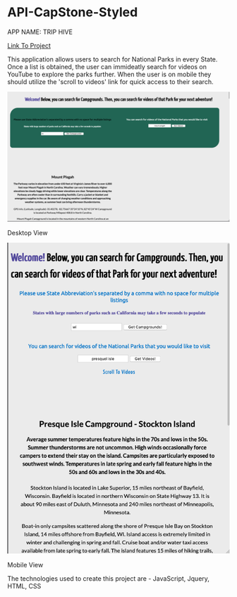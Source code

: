 # API-CapStone-Styled

APP NAME: TRIP HIVE

<a href='https://ajstolp.github.io/API-CapStone-Styled/'>Link To Project</a>

This application allows users to search for National Parks in every State. Once a list is obtained, the user can immideatly search for videos on YouTube to explore the parks further.
When the user is on mobile they should utilize the 'scroll to videos' link for quick access to their search. 

<img src='https://raw.githubusercontent.com/AJStolp/Gist-Photos/master/Screen%20Shot%202019-12-27%20at%204.32.53%20PM.png' alt='image of Trip Hive project'> <p>Desktop View</p>
<img src='https://raw.githubusercontent.com/AJStolp/Gist-Photos/master/Screen%20Shot%202019-12-27%20at%204.32.03%20PM.png' alt='image of Trip Hive project'><p> Mobile View</p>

The technologies used to create this project are - JavaScript, Jquery, HTML, CSS
